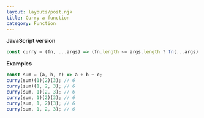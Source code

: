 ```yaml
---
layout: layouts/post.njk
title: Curry a function
category: Function
---
```


**JavaScript version**

```js
const curry = (fn, ...args) => (fn.length <= args.length ? fn(...args) : curry.bind(null, fn, ...args));
```

**Examples**

```js
const sum = (a, b, c) => a + b + c;
curry(sum)(1)(2)(3); // 6
curry(sum)(1, 2, 3); // 6
curry(sum, 1)(2, 3); // 6
curry(sum, 1)(2)(3); // 6
curry(sum, 1, 2)(3); // 6
curry(sum, 1, 2, 3); // 6
```
